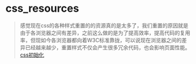 # css_resources

> 感觉现在css的各种样式重置的的资源真的是太多了，我们重置的原因就是由于各浏览器之间有差异，之前这么做的是为了提高效率，提高代码的复用率，但现如今各浏览器都向着W3C标准靠拢，可以说现在浏览器之间的差异已经越来越少，重置样式不仅会产生很多冗余代码，也会影响页面性能。[css初始化](https://qingtan99.github.io/css_resources/CSS_initialization_code/index)
